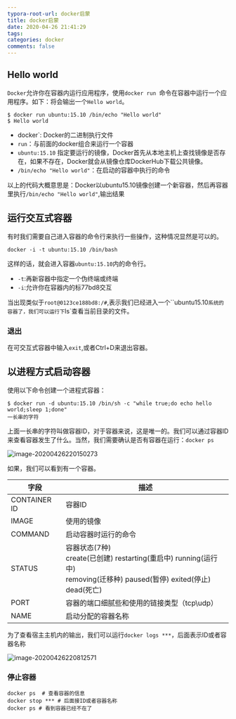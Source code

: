 ```yaml
---
typora-root-url: docker启蒙
title: docker启蒙
date: 2020-04-26 21:41:29
tags:
categories: docker
comments: false
---
```




## Hello world

`Docker`允许你在容器内运行应用程序，使用`docker run `命令在容器中运行一个应用程序。如下：将会输出一个`Hello world`。

```
$ docker run ubuntu:15.10 /bin/echo "Hello world"
$ Hello world
```

<!--more-->

* docker`: Docker的二进制执行文件
* `run`：与前面的docker组合来运行一个容器
* `ubuntu:15.10` 指定要运行的镜像，Docker首先从本地主机上查找镜像是否存在，如果不存在，Docker就会从镜像仓库DockerHub下载公共镜像。
* `/bin/echo "Hello world"`：在启动的容器中执行的命令

以上的代码大概意思是：Docker以ubuntu15.10镜像创建一个新容器，然后再容器里执行`/bin/echo "Hello world"`,输出结果

## 运行交互式容器

有时我们需要自己进入容器的命令行来执行一些操作，这种情况显然是可以的。

```
docker -i -t ubuntu:15.10 /bin/bash
```

这样的话，就会进入容器`ubuntu:15.10`内的命令行。

* `-t`:再新容器中指定一个伪终端或终端
* `-i`:允许你在容器内的标77bd8交互

当出现类似于`root@0123ce188bd8:/#`,表示我们已经进入一个``ubuntu15.10`系统的容器了，我们可以运行下`ls`查看当前目录的文件。

### 退出

在可交互式容器中输入`exit`,或者Ctrl+D来退出容器。

## 以进程方式启动容器

使用以下命令创建一个进程式容器：

```
$ docker run -d ubuntu:15.10 /bin/sh -c "while true;do echo hello world;sleep 1;done"
一长串的字符
```

上面一长串的字符叫做容器ID，对于容器来说，这是唯一的。我们可以通过容器ID来查看容器发生了什么。当然，我们需要确认是否有容器在运行：`docker ps`

![image-20200426220150273](/images/image-20200426220150273.png)

如果，我们可以看到有一个容器。

| 字段         | 描述                                                         |
| ------------ | ------------------------------------------------------------ |
| CONTAINER ID | 容器ID                                                       |
| IMAGE        | 使用的镜像                                                   |
| COMMAND      | 启动容器时运行的命令                                         |
| STATUS       | 容器状态(7种)<br />create(已创建)     restarting(重启中)     running(运行中)<br />removing(迁移种)     paused(暂停)     exited(停止)    dead(死亡) |
| PORT         | 容器的端口细腻些和使用的链接类型（tcp\udp）                  |
| NAME         | 启动分配的容器名称                                           |

为了查看宿主主机内的输出，我们可以运行`docker logs ***`，后面表示ID或者容器名称

![image-20200426220812571](/images/image-20200426220812571.png)

### 停止容器

```
docker ps  # 查看容器的信息
docker stop *** # 后面接ID或者容器名称
docker ps # 看到容器已经不在了
```

